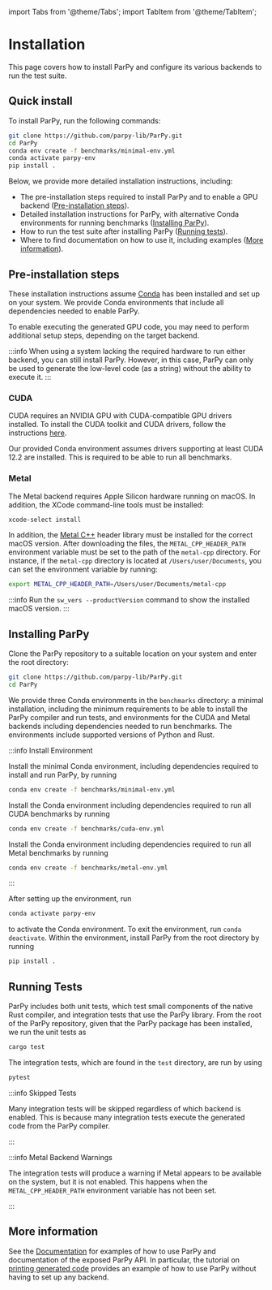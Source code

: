 import Tabs from '@theme/Tabs';
import TabItem from '@theme/TabItem';

# Installation

This page covers how to install ParPy and configure its various backends to run the test suite.

## Quick install

To install ParPy, run the following commands:
```bash
git clone https://github.com/parpy-lib/ParPy.git
cd ParPy
conda env create -f benchmarks/minimal-env.yml
conda activate parpy-env
pip install .
```

Below, we provide more detailed installation instructions, including:
- The pre-installation steps required to install ParPy and to enable a GPU backend ([Pre-installation steps](#pre-installation-steps)).
- Detailed installation instructions for ParPy, with alternative Conda environments for running benchmarks ([Installing ParPy](#installing-parpy)).
- How to run the test suite after installing ParPy ([Running tests](#running-tests)).
- Where to find documentation on how to use it, including examples ([More information](#more-information)).

## Pre-installation steps

These installation instructions assume [Conda](https://docs.conda.io/projects/conda/en/latest/user-guide/install/index.html) has been installed and set up on your system. We provide Conda environments that include all dependencies needed to enable ParPy.

To enable executing the generated GPU code, you may need to perform additional setup steps, depending on the target backend.

:::info
When using a system lacking the required hardware to run either backend, you can still install ParPy. However, in this case, ParPy can only be used to generate the low-level code (as a string) without the ability to execute it.
:::

### CUDA

CUDA requires an NVIDIA GPU with CUDA-compatible GPU drivers installed. To install the CUDA toolkit and CUDA drivers, follow the instructions [here](https://developer.nvidia.com/cuda-toolkit-archive).

Our provided Conda environment assumes drivers supporting at least CUDA 12.2 are installed. This is required to be able to run all benchmarks.

### Metal

The Metal backend requires Apple Silicon hardware running on macOS. In addition, the XCode command-line tools must be installed:
```bash
xcode-select install
```

In addition, the [Metal C++](https://developer.apple.com/metal/cpp/) header library must be installed for the correct macOS version. After downloading the files, the `METAL_CPP_HEADER_PATH` environment variable must be set to the path of the `metal-cpp` directory. For instance, if the `metal-cpp` directory is located at `/Users/user/Documents`, you can set the environment variable by running:
```bash
export METAL_CPP_HEADER_PATH=/Users/user/Documents/metal-cpp
```

:::info
Run the `sw_vers --productVersion` command to show the installed macOS version.
:::

## Installing ParPy

Clone the ParPy repository to a suitable location on your system and enter the root directory:
```bash
git clone https://github.com/parpy-lib/ParPy.git
cd ParPy
```

We provide three Conda environments in the `benchmarks` directory: a minimal installation, including the minimum requirements to be able to install the ParPy compiler and run tests, and environments for the CUDA and Metal backends including dependencies needed to run benchmarks. The environments include supported versions of Python and Rust.

:::info Install Environment
<Tabs>
<TabItem value="parpy-install-minimal" label="Minimal" default>

Install the minimal Conda environment, including dependencies required to install and run ParPy, by running
```bash
conda env create -f benchmarks/minimal-env.yml
```

</TabItem>
<TabItem value="parpy-install-cuda" label="CUDA">

Install the Conda environment including dependencies required to run all CUDA benchmarks by running
```bash
conda env create -f benchmarks/cuda-env.yml
```

</TabItem>
<TabItem value="parpy-install-metal" label="Metal">

Install the Conda environment including dependencies required to run all Metal benchmarks by running
```bash
conda env create -f benchmarks/metal-env.yml
```

</TabItem>
</Tabs>
:::

After setting up the environment, run
```bash
conda activate parpy-env
```
to activate the Conda environment. To exit the environment, run `conda deactivate`. Within the environment, install ParPy from the root directory by running
```bash
pip install .
```

## Running Tests

ParPy includes both unit tests, which test small components of the native Rust compiler, and integration tests that use the ParPy library. From the root of the ParPy repository, given that the ParPy package has been installed, we run the unit tests as
```bash
cargo test
```

The integration tests, which are found in the `test` directory, are run by using
```bash
pytest
```

:::info Skipped Tests

Many integration tests will be skipped regardless of which backend is enabled. This is because many integration tests execute the generated code from the ParPy compiler.

:::

:::info Metal Backend Warnings

The integration tests will produce a warning if Metal appears to be available on the system, but it is not enabled. This happens when the `METAL_CPP_HEADER_PATH` environment variable has not been set.

:::

## More information

See the [Documentation](/docs) for examples of how to use ParPy and documentation of the exposed ParPy API. In particular, the tutorial on [printing generated code](/docs/tutorials/print-code) provides an example of how to use ParPy without having to set up any backend.
